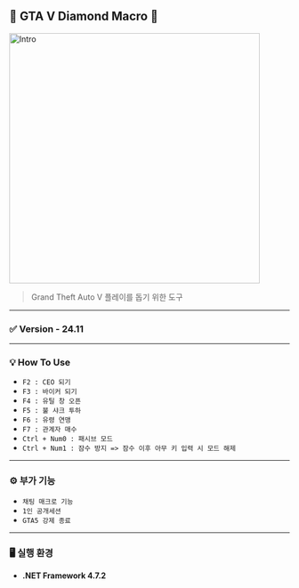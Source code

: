 ## 💎 GTA V Diamond Macro 💎
<img width="450" alt="Intro" src="https://i.imgur.com/vnW6O3b.png">
<br />

>  Grand Theft Auto V 플레이를 돕기 위한 도구
---
### ✅ Version - 24.11
---
### 💡 How To Use

- `F2 : CEO 되기`
- `F3 : 바이커 되기`
- `F4 : 유틸 창 오픈`
- `F5 : 불 샤크 투하`
- `F6 : 유령 연맹`
- `F7 : 관계자 매수`
- `Ctrl + Num0 : 패시브 모드`
- `Ctrl + Num1 : 잠수 방지 => 잠수 이후 아무 키 입력 시 모드 해제`
---
### ⚙️ 부가 기능
- `채팅 매크로 기능`
- `1인 공개세션`
- `GTA5 강제 종료`
---
### 🖥️ 실행 환경
- **.NET Framework 4.7.2**
